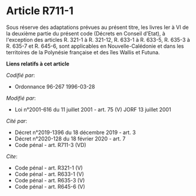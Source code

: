 # Article R711-1

Sous réserve des adaptations prévues au présent titre, les livres Ier à VI de la deuxième partie du présent code (Décrets en
Conseil d'Etat), à l'exception des articles R. 321-1 à R. 321-12, R. 633-1 à R. 633-5, 
R. 635-3 à R. 635-7 et R. 645-6, sont applicables en Nouvelle-Calédonie et dans les territoires de la Polynésie française et
des îles Wallis et Futuna.

**Liens relatifs à cet article**

_Codifié par_:

  - Ordonnance 96-267 1996-03-28

_Modifié par_:

  - Loi n°2001-616 du 11 juillet 2001 - art. 75 (V) JORF 13 juillet 2001

_Cité par_:

  - Décret n°2019-1396 du 18 décembre 2019 - art. 3
  - Décret n°2020-128 du 18 février 2020 - art. 7
  - Code pénal - art. R711-3 (VD)

_Cite_:

  - Code pénal - art. R321-1 (V)
  - Code pénal - art. R633-1 (V)
  - Code pénal - art. R635-3 (V)
  - Code pénal - art. R645-6 (V)
